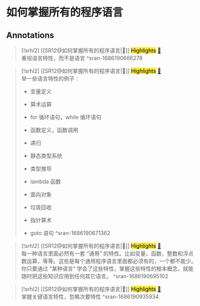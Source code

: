 
# 如何掌握所有的程序语言

## Annotations


> [!srhl2] [[SR12@如何掌握所有的程序语言|📄]] <mark style="background-color: #ffeb3b">Highlights</mark> [🧷](<http://localhost:7026/reading/12#id=1686190666278>)   
> 重视语言特性，而不是语言
> ^sran-1686190666278

> [!srhl2] [[SR12@如何掌握所有的程序语言|📄]] <mark style="background-color: #ffeb3b">Highlights</mark> [🧷](<http://localhost:7026/reading/12#id=1686190671362>)   
> 举一些语言特性的例子：
> 
>   
> *   变量定义
>   
> *   算术运算
>   
> *   for 循环语句，while 循环语句
>   
> *   函数定义，函数调用
>   
> *   递归
>   
> *   静态类型系统
>   
> *   类型推导
>   
> *   lambda 函数
>   
> *   面向对象
>   
> *   垃圾回收
>   
> *   指针算术
>   
> *   goto 语句
> ^sran-1686190671362

> [!srhl2] [[SR12@如何掌握所有的程序语言|📄]] <mark style="background-color: #ffeb3b">Highlights</mark> [🧷](<http://localhost:7026/reading/12#id=1686190695102>)   
> 每一种语言里面必然有一套 “通用” 的特性。比如变量，函数，整数和浮点数运算，等等。这些是每个通用程序语言里面都必须有的，一个都不能少。你只要通过 “某种语言” 学会了这些特性，掌握这些特性的根本概念，就能随时把这些知识应用到任何其它语言。
> ^sran-1686190695102

> [!srhl2] [[SR12@如何掌握所有的程序语言|📄]] <mark style="background-color: #ffeb3b">Highlights</mark> [🧷](<http://localhost:7026/reading/12#id=1686190935934>)   
> 掌握关键语言特性，忽略次要特性
> ^sran-1686190935934

